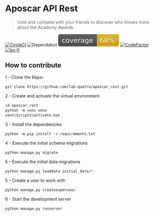# Aposcar API Rest

> Vote and compete with your friends to discover who knows more about the Academy Awards

[![CircleCI](https://circleci.com/gh/lab-quatro/aposcar_rest.svg?style=svg)](https://app.circleci.com/pipelines/github/lab-quatro/aposcar_rest)
![Dependabot](https://badgen.net/dependabot/badge-gen/lab-quatro/aposcar_rest?icon=dependabot)
![Coverage](coverage.svg)
[![CodeFactor](https://www.codefactor.io/repository/github/lab-quatro/aposcar_rest/badge)](https://www.codefactor.io/repository/github/lab-quatro/aposcar_rest)
<br />
[![ko-fi](https://www.ko-fi.com/img/githubbutton_sm.svg)](https://ko-fi.com/I2I32TNLJ)


## How to contribute

1 - Clone the Repo:
```
git clone https://github.com/lab-quatro/aposcar_rest.git
```

2 - Create and activate the virtual environment

```
cd aposcar_rest
python -m venv venv
venv\Scripts\activate.bat
```

3 - Install the dependencies
```
python -m pip install -r requirements.txt
```

4 - Execute the initial schema migrations
```
python manage.py migrate
```

5 - Execute the initial data migrations
```
python manage.py loaddata initial_data/*
```

5 - Create a user to work with
```
python manage.py createsuperuser
```

6 - Start the development server
```
python manage.py runserver
```
